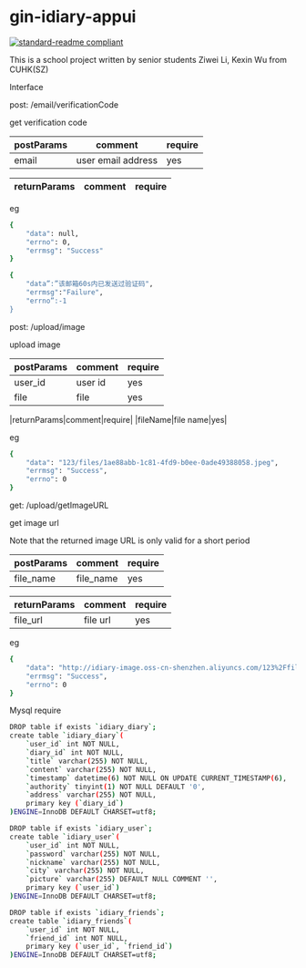 <!--
 * @Author: liziwei01
 * @Date: 2022-03-03 15:20:51
 * @LastEditors: liziwei01
 * @LastEditTime: 2022-04-12 19:54:21
 * @Description: README
-->
# gin-idiary-appui

[![standard-readme compliant](https://img.shields.io/badge/readme%20style-standard-brightgreen.svg?style=flat-square)](https://github.com/RichardLitt/standard-readme)

This is a school project written by senior students Ziwei Li, Kexin Wu from CUHK(SZ)

Interface

post: /email/verificationCode 

get verification code

|postParams|comment|require|
| --------- | --------- | --------- |
|email|user email address|yes|

|returnParams|comment|require|
| --------- | --------- | --------- |

eg
```bash
{
    "data": null,
    "errno": 0,
    "errmsg": "Success"
}

{
    "data”:”该邮箱60s内已发送过验证码", 
    "errmsg":"Failure",
    "errno”:-1
}
```

post: /upload/image 

upload image

|postParams|comment|require|
| --------- | --------- | --------- |
|user_id|user id|yes|
|file|file|yes|

|returnParams|comment|require|
|fileName|file name|yes|

eg
```bash
{
    "data": "123/files/1ae88abb-1c81-4fd9-b0ee-0ade49388058.jpeg",
    "errmsg": "Success",
    "errno": 0
}
```

get: /upload/getImageURL  

get image url

Note that the returned image URL is only valid for a short period

|postParams|comment|require|
| --------- | --------- | --------- |
|file_name|file_name|yes|

|returnParams|comment|require|
| --------- | --------- | --------- |
|file_url|file url|yes|

eg
```bash
{
    "data": "http://idiary-image.oss-cn-shenzhen.aliyuncs.com/123%2Ffiles%2F1ae88abb-1c81-4fd9-b0ee-0ade49388058.jpeg?Expires=1649750074&OSSAccessKeyId=LTAI5tFEUnHRu5htgFXyKjz7&Signature=TTylhQSeXrA083Xk5tIYdos0Vpg%3D",
    "errmsg": "Success",
    "errno": 0
}
```

Mysql require
```bash
DROP table if exists `idiary_diary`;
create table `idiary_diary`(
    `user_id` int NOT NULL,
    `diary_id` int NOT NULL,
    `title` varchar(255) NOT NULL,
    `content` varchar(255) NOT NULL,
    `timestamp` datetime(6) NOT NULL ON UPDATE CURRENT_TIMESTAMP(6),
    `authority` tinyint(1) NOT NULL DEFAULT '0',
    `address` varchar(255) NOT NULL,
    primary key (`diary_id`)
)ENGINE=InnoDB DEFAULT CHARSET=utf8;

DROP table if exists `idiary_user`;
create table `idiary_user`(
    `user_id` int NOT NULL,
    `password` varchar(255) NOT NULL,
    `nickname` varchar(255) NOT NULL,
    `city` varchar(255) NOT NULL,
    `picture` varchar(255) DEFAULT NULL COMMENT '',
    primary key (`user_id`)
)ENGINE=InnoDB DEFAULT CHARSET=utf8;

DROP table if exists `idiary_friends`;
create table `idiary_friends`(
    `user_id` int NOT NULL,
    `friend_id` int NOT NULL,
    primary key (`user_id`, `friend_id`)
)ENGINE=InnoDB DEFAULT CHARSET=utf8;
```
